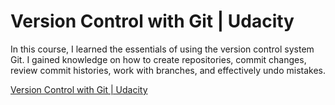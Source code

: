 # Version Control with Git | Udacity
In this course, I learned the essentials of using the version control system Git. I gained knowledge on how to create repositories, commit changes, review commit histories, work with branches, and effectively undo mistakes.

[Version Control with Git | Udacity](https://www.udacity.com/course/version-control-with-git--ud123)
